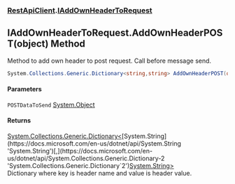 ### [RestApiClient](./RestApiClient.md 'RestApiClient').[IAddOwnHeaderToRequest](./RestApiClient-IAddOwnHeaderToRequest.md 'RestApiClient.IAddOwnHeaderToRequest')
## IAddOwnHeaderToRequest.AddOwnHeaderPOST(object) Method
Method to add own header to post request. Call before message send.  
```csharp
System.Collections.Generic.Dictionary<string,string> AddOwnHeaderPOST(object POSTDataToSend);
```
#### Parameters
<a name='RestApiClient-IAddOwnHeaderToRequest-AddOwnHeaderPOST(object)-POSTDataToSend'></a>
`POSTDataToSend` [System.Object](https://docs.microsoft.com/en-us/dotnet/api/System.Object 'System.Object')  
  
#### Returns
[System.Collections.Generic.Dictionary&lt;](https://docs.microsoft.com/en-us/dotnet/api/System.Collections.Generic.Dictionary-2 'System.Collections.Generic.Dictionary`2')[System.String](https://docs.microsoft.com/en-us/dotnet/api/System.String 'System.String')[,](https://docs.microsoft.com/en-us/dotnet/api/System.Collections.Generic.Dictionary-2 'System.Collections.Generic.Dictionary`2')[System.String](https://docs.microsoft.com/en-us/dotnet/api/System.String 'System.String')[&gt;](https://docs.microsoft.com/en-us/dotnet/api/System.Collections.Generic.Dictionary-2 'System.Collections.Generic.Dictionary`2')  
Dictionary where key is header name and value is header value.  
